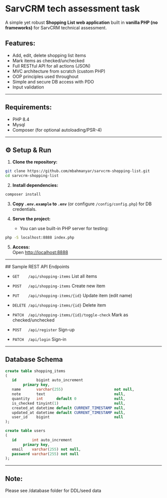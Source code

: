 # SarvCRM tech assessment task

A simple yet robust **Shopping List web application** built in **vanilla PHP (no frameworks)** for SarvCRM technical assessment.

## Features:
- Add, edit, delete shopping list items
- Mark items as checked/unchecked
- Full RESTful API for all actions (JSON)
- MVC architecture from scratch (custom PHP)
- OOP principles used throughout
- Simple and secure DB access with PDO
- Input validation

---

## Requirements:
- PHP 8.4
- Mysql
- Composer (for optional autoloading/PSR-4)


---

## ⚙️ Setup & Run

1. **Clone the repository:**

```sh
git clone https://github.com/mbahmanyar/sarvcrm-shopping-list.git
cd sarvcrm-shopping-list
```

2. **Install dependencies:**


```sh
composer install
```
3. **Copy `.env.example` to `.env`** (or configure `/config/config.php`) for DB credentials.


4. **Serve the project:**
    - You can use built-in PHP server for testing:

```sh
php -S localhost:8888 index.php
```

5. **Access:**  
   Open [http://localhost:8888](http://localhost:8888)


---

##️ Sample REST API Endpoints

- `GET    /api/shopping-items`                   List all items
- `POST   /api/shopping-items`                   Create new item
- `PUT    /api/shopping-items/{id}`              Update item (edit name)
- `DELETE /api/shopping-items/{id}`              Delete item
- `PATCH  /api/shopping-items/{id}/toggle-check` Mark as checked/unchecked

- `POST   /api/register`                         Sign-up
- `PATCH  /api/login`                            Sign-in


---
## Database Schema

```sql
create table shopping_items
(
   id         bigint auto_increment
        primary key,
   name       varchar(255)                       not null,
   note       text                               null,
   quantity   int      default 0                 null,
   is_checked tinyint(1)                         null,
   created_at datetime default CURRENT_TIMESTAMP null,
   updated_at datetime default CURRENT_TIMESTAMP null,
   user_id    bigint                             null
);

create table users
(
   id       int auto_increment
        primary key,
   email    varchar(255) not null,
   password varchar(255) not null
);


```


---

## Note:
Please see /database folder for DDL/seed data




